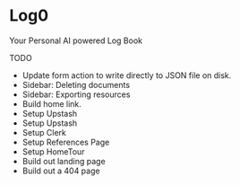 # Log0

Your Personal AI powered Log Book

TODO

- Update form action to write directly to JSON file on disk.
- Sidebar: Deleting documents
- Sidebar: Exporting resources
- Build home link.
- Setup Upstash
- Setup Upstash
- Setup Clerk
- Setup References Page
- Setup HomeTour
- Build out landing page
- Build out a 404 page
